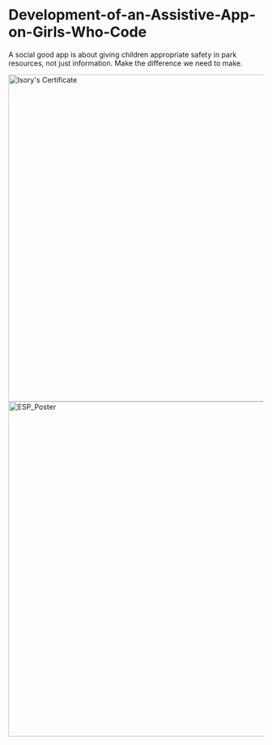 # Development-of-an-Assistive-App-on-Girls-Who-Code
A social good app is about giving children appropriate safety in park resources, not just information. Make the difference we need to make.

<img width="646" alt="Isory's Certificate " src="https://user-images.githubusercontent.com/103542108/171726398-596792a9-3cce-4aed-a9da-3893e3046657.png">

<img width="662" alt="ESP_Poster" src="https://user-images.githubusercontent.com/103542108/171726411-479304ea-8864-4281-a98e-8d70df5ccc54.png">

